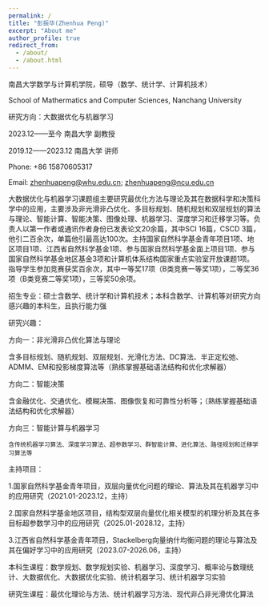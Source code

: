 ```yaml
---
permalink: /
title: "彭振华(Zhenhua Peng)"
excerpt: "About me"
author_profile: true
redirect_from: 
  - /about/
  - /about.html
---
```


南昌大学数学与计算机学院，硕导（数学、统计学、计算机技术）

School of Mathermatics and Computer Sciences, Nanchang University

研究方向：大数据优化与机器学习

2023.12——至今      南昌大学   副教授

2019.12——2023.12   南昌大学   讲师

Phone: +86 15870605317

Email: zhenhuapeng@whu.edu.cn; zhenhuapeng@ncu.edu.cn

大数据优化与机器学习课题组主要研究最优化方法与理论及其在数据科学和决策科学中的应用，主要涉及非光滑非凸优化、多目标规划、随机规划和双层规划的算法与理论、智能计算、智能决策、图像处理、机器学习、深度学习和迁移学习等。负责人以第一作者或通讯作者身份已发表论文20余篇，其中SCI 16篇，CSCD 3篇，他引二百余次，单篇他引最高达100次。主持国家自然科学基金青年项目1项、地区项目1项、江西省自然科学基金1项、参与国家自然科学基金面上项目1项、参与国家自然科学基金地区基金3项和计算机体系结构国家重点实验室开放课题1项。指导学生参加竞赛获奖百余次，其中一等奖17项（B类竞赛一等奖1项），二等奖36项（B类竞赛二等奖1项），三等奖50余项。

招生专业：硕士含数学、统计学和计算机技术；本科含数学、计算机等对研究方向感兴趣的本科生，且执行能力强

研究兴趣：

方向一：非光滑非凸优化算法与理论

   含多目标规划、随机规划、双层规划、光滑化方法、DC算法、半正定松弛、ADMM、EM和投影梯度算法等（熟练掌握基础语法结构和优化求解器）

方向二：智能决策

   含金融优化、交通优化、模糊决策、图像恢复和可靠性分析等；（熟练掌握基础语法结构和优化求解器）

方向三：智能计算与机器学习

    含传统机器学习算法、深度学习算法、超参数学习、群智能计算、进化算法、路径规划和迁移学习算法等

主持项目：

1.国家自然科学基金青年项目，双层向量优化问题的理论、算法及其在机器学习中的应用研究（2021.01-2023.12，主持）

2.国家自然科学基金地区项目，结构型双层向量优化相关模型的机理分析及其在多目标超参数学习中的应用研究（2025.01-2028.12，主持）

3.江西省自然科学基金青年项目，Stackelberg向量纳什均衡问题的理论与算法及其在偏好学习中的应用研究（2023.07-2026.06，主持）

本科生课程：数学规划、数学规划实验、机器学习、深度学习、概率论与数理统计、大数据优化、大数据优化实验、统计机器学习、统计机器学习实验

研究生课程：最优化理论与方法、统计机器学习方法、现代非凸非光滑优化算法


